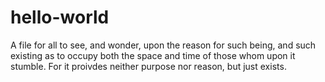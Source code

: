 # hello-world

A file for all to see, and wonder, upon the reason for such being, and such existing as to occupy both the space and time of those whom upon it stumble. For it proivdes neither purpose nor reason, but just exists.

